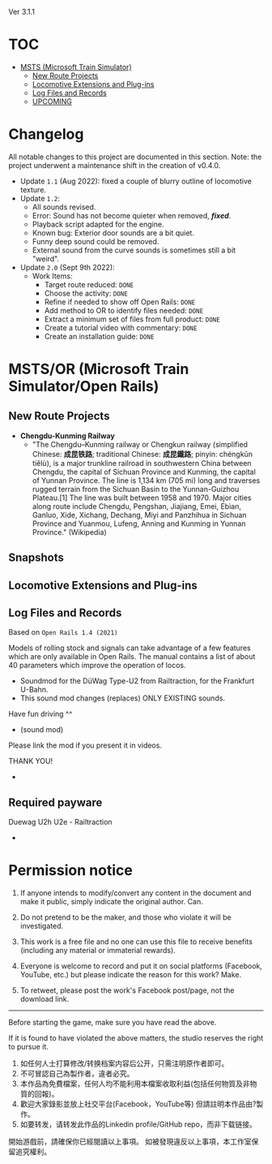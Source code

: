 Ver 3.1.1

# TOC
- [MSTS (Microsoft Train Simulator)](#--textbf-msts--microsoft-train-simulator---)
  * [New Route Projects](#new-route-projects)
  * [Locomotive Extensions and Plug-ins](#locomotive-extensions-and-plug-ins)
  * [Log Files and Records](#log-files-and-records)
  * [UPCOMING](#)

# Changelog
All notable changes to this project are documented in this section. Note: the project underwent a maintenance shift in the creation of v0.4.0.
- Update `1.1` (Aug 2022): fixed a couple of blurry outline of locomotive texture.
- Update `1.2`:
  - All sounds revised.
  - Error: Sound has not become quieter when removed, ***fixed***.
  - Playback script adapted for the engine.
  - Known bug: Exterior door sounds are a bit quiet.
  - Funny deep sound could be removed.
  - External sound from the curve sounds is sometimes still a bit "weird".
- Update `2.0` (Sept 9th 2022):
  - Work Items:
    - Target route reduced: `DONE`
    - Choose the activity: `DONE`
    - Refine if needed to show off Open Rails: `DONE`
    - Add method to OR to identify files needed: `DONE`
    - Extract a minimum set of files from full product: `DONE`
    - Create a tutorial video with commentary: `DONE`
    - Create an installation guide: `DONE`

# MSTS/OR (Microsoft Train Simulator/Open Rails)

## New Route Projects
- **Chengdu-Kunming Railway**
  - "The Chengdu–Kunming railway or Chengkun railway (simplified Chinese: **成昆铁路**; traditional Chinese: **成昆鐵路**; pinyin: chéngkūn tiělù), is a major trunkline railroad in southwestern China between Chengdu, the capital of Sichuan Province and Kunming, the capital of Yunnan Province. The line is 1,134 km (705 mi) long and traverses rugged terrain from the Sichuan Basin to the Yunnan-Guizhou Plateau.[1] The line was built between 1958 and 1970. Major cities along route include Chengdu, Pengshan, Jiajiang, Emei, Ebian, Ganluo, Xide, Xichang, Dechang, Miyi and Panzhihua in Sichuan Province and Yuanmou, Lufeng, Anning and Kunming in Yunnan Province." (Wikipedia)

## Snapshots



## Locomotive Extensions and Plug-ins

## Log Files and Records

Based on `Open Rails 1.4 (2021)`

Models of rolling stock and signals can take advantage of a few features which are only available in Open Rails. The manual contains a list of about 40 parameters which improve the operation of locos.

- Soundmod for the DüWag Type-U2 from Railtraction, for the Frankfurt U-Bahn.
- This sound mod changes (replaces) ONLY EXISTING sounds.

Have fun driving ^^

- (sound mod)

Please link the mod if you present it in videos.

THANK YOU!

-

## Required payware

Duewag U2h U2e - Railtraction

-



# Permission notice

1. If anyone intends to modify/convert any content in the document and make it public, simply indicate the original author. Can.
2. Do not pretend to be the maker, and those who violate it will be investigated. 
3. This work is a free file and no one can use this file to receive benefits (including any material or immaterial rewards). 

4. Everyone is welcome to record and put it on social platforms (Facebook, YouTube, etc.) but please indicate the reason for this work? Make. 

5. To retweet, please post the work's Facebook post/page, not the download link. 

---


Before starting the game, make sure you have read the above. 

If it is found to have violated the above matters, the studio reserves the right to pursue it.

1. 如任何人士打算修改/转换档案内容后公开，只需注明原作者即可。
2. 不可冒認自己為製作者，違者必究。
3. 本作品為免費檔案，任何人均不能利用本檔案收取利益(包括任何物質及非物質的回報)。
4. 歡迎大家錄影並放上社交平台(Facebook，YouTube等) 但請註明本作品由?製作。
5. 如要转发，请转发此作品的Linkedin profile/GitHub repo，而非下载链接。

開始游戲前，請確保你已經閱讀以上事項。
如被發現違反以上事項，本工作室保留追究權利。
